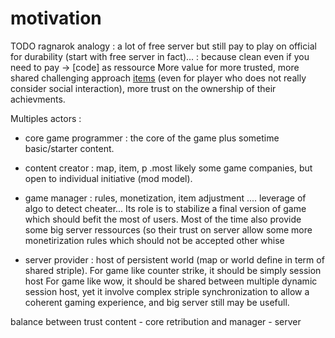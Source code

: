 [hm]: # (+++)
[hm]: # (date = "2015-05-30T12:43:26+01:00")
[hm]: # (draft = true)
[hm]: # (title = "Multiplayer game and striple")
[hm]: # (categories = ["Striple","Concept","Society"])
[hm]: # (tags = ["gaming","multiplayer","organization","value"])
[hm]: # (+++)




# motivation

  TODO ragnarok analogy : a lot of free server but still pay to play on official for durability (start with free server in fact)... : because clean even if you need to pay -> [code] as ressource
  More value for more trusted, more shared challenging approach [items](./item.md) (even for player who does not really consider social interaction), more trust on the ownership of their achievments.

Multiples actors :

- core game programmer : the core of the game plus sometime basic/starter content.

- content creator : map, item, p .most likely some game companies, but open to individual initiative (mod model).

- game manager : rules, monetization, item adjustment .... leverage of algo to detect cheater... Its role is to stabilize a final version of game which should befit the most of users. 
  Most of the time also provide some big server ressources (so their trust on server allow some more monetirization rules which should not be accepted other whise

- server provider : host of persistent world (map or world define in term of shared striple).
  For game like counter strike, it should be simply session host
  For game like wow, it should be shared between multiple dynamic session host, yet it involve complex striple synchronization to allow a coherent gaming experience, and big server still may be usefull.


balance between trust content - core retribution and manager - server 




